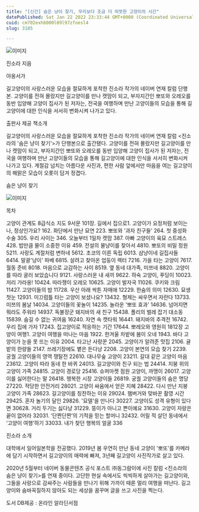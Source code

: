 ```yaml
---
title: "[신간] 숨은 냥이 찾기, 우리보다 조금 더 따뜻한 고양이의 시간"
datePublished: Sat Jan 22 2022 23:33:44 GMT+0000 (Coordinated Universal Time)
cuid: cm702exh6000l09l97zfoesl4
slug: 3185

---
```



![이미지](https://cdn.hashnode.com/res/hashnode/image/upload/v1739253138027/1c2287a4-31e0-499a-afff-655f012f68a3.jpeg)

진소라 지음

야옹서가

길고양이의 사랑스러운 모습을 절묘하게 포착한 진소라 작가의 네이버 연재 칼럼 단행본. 고양이를 전혀 몰랐지만 길고양이를 만나 캣맘이 되고, 부자지간인 뽀또와 오레오를 동반 입양해 고양이 집사가 된 저자는, 전국을 여행하며 만난 고양이들의 모습을 통해 길고양이에 대한 인식을 서서히 변화시켜 나가고 있다.

출판사 제공 책소개

길고양이의 사랑스러운 모습을 절묘하게 포착한 진소라 작가의 네이버 연재 칼럼 <진소라의 '숨은 냥이 찾기'>가 단행본으로 출간됐다. 고양이를 전혀 몰랐지만 길고양이를 만나 캣맘이 되고, 부자지간인 뽀또와 오레오를 동반 입양해 고양이 집사가 된 저자는, 전국을 여행하며 만난 고양이들의 모습을 통해 길고양이에 대한 인식을 서서히 변화시켜 나가고 있다. 계절감 넘치는 아름다운 사진과, 편한 사람 앞에서만 마음을 여는 길고양이의 해맑은 모습이 오롯이 담겨 정겹다.

숨은 냥이 찾기

![이미지](https://cdn.hashnode.com/res/hashnode/image/upload/v1739253140633/7988aee7-7367-430d-8efb-a394d5e5626c.jpeg)

목차

고양이 관계도 8급식소 지도 9서문 101장. 길에서 집으로1. 고양이가 요정처럼 보이는 나, 정상인가요? 162. 화단에서 만난 묘연 223. 뽀또와 '과자 친구들' 264. 첫 중성화 수술 305. 우리 사이는 346. 오늘부터 1일차 캣맘 387. 아빠 고양이의 육묘 스트레스 428. 밥만큼 물이 소중한 이유 459. 전설의 물냥이를 찾아서 4810. 뽀또의 비밀 정원 5211. 사랑도 계절처럼 변하네 5612. 초코의 이른 독립 6013. 삼냥이네 길집사들 6414. 말괄'냥이' 파베 6815. 살려고 찾아온 업둥이 렉터 7216. 가을 타는 고양이 7617. 월동 준비 8018. 마음으로 교감하는 사이 8519. 옆 동네 대가족, 미쯔네 8820. 고양이를 따라 굴러 보았습니다 9121. 사랑스러운 내 새끼 9622. 하숙 고양이, 푸딩이 10023. 저리 가라옹! 10424. 따라쟁이 오레오 10625. 고양이 발자국 11026. 쿠키와 크림 11427. 고양이들의 밤 11728. 우산 아래 싹튼 자매애 12229. 한숨의 의미 12630. 묘생 첫눈 12931. 미끄럼틀 타는 고양이 보셨나요? 13432. 형제는 싸우면서 자란다 13733. 미쯔의 봄날 14034. 고양이들의 꽃놀이 14235. 놀라운 '뽀또 효과' 14636. 넘어지면 뭐라도 주워라 14937. 독불장군 돼지바의 새 친구 15438. 폴리의 벌레 잡기 대소동 15839. 숨길 수 없는 귀여움 16240. 자연 속 캣타워 16441. 돼지바의 추격전 16742. 우리 집에 가자 17243. 집고양이로 적응하는 기간 17644. 뽀레오와 영원히 1812장 고양이 여행1. 고양이 여행을 떠나는 마음 1922. 한겨울 차밭에 봄이 오네 1943. 바다 고양이가 눈을 못 뜨는 이유 2004. 타고난 사랑꾼 2045. 고양이가 알려준 맛집 2106. 귤밭의 한량들 2147. 쓰레기장에도 볕은 든다냥 2208. 고양이 본연의 모습 찾기 2239. 궁궐 고양이들의 영역 쟁탈전 22610. 대나무숲 고양이 23211. 갈대 같은 고양이 마음 23612. 고양이 따라 동네 한 바퀴 24013. 길고양이와 친구 되는 법 24414. 지붕 위의 고양이 가족 24815. 고양이 경로당 25416. 슈퍼마켓 점원 고양이, 까맹이 26017. 고양이를 싫어한다는 말 26418. 행복한 시장 고양이들 26819. 궁궐 고양이들의 숨은 명당 27220. 적당한 안전거리 28021. 고양이 싸움에서 얻은 지혜 28422. 다시 만난 지붕 고양이 가족 28623. 길고양이를 칭찬하는 이유 29024. 햄버거와 맞바꾼 촬영 시간 29425. 혼자 놀기의 달인 29826. '묘델'을 만나다 30227. 고양이도 성격 유형이 있다면 30628. 거리 두기는 싫다냥 31229. 뚱이가 아니고 쁜이예요 31630. 고양이 자랑은 끝이 없어라 32031. ‘단짠단짠’의 기적을 믿는 할머니 32432. 어릴 적 살던 동네에서 ‘고양이 여행’하기 33033. 내가 찾던 행복의 얼굴 336

진소라 소개

대학에서 일어일본학을 전공했다. 2019년 봄 우연히 만난 동네 고양이 '뽀또'를 카메라에 담기 시작하면서 길고양이의 매력에 빠져, 3년째 길고양이 사진작가로 살고 있다.

2020년 5월부터 네이버 동물콘텐츠 공식 포스트 ㈜동그람이에 사진 칼럼 <진소라의 숨은 냥이 찾기>를 연재 중이다. 고단한 현실 속에서도 씩씩하게 살아가는 길고양이와, 그들을 사랑으로 감싸주는 사람들을 만나기 위해 가까이 때론 멀리 여행을 떠난다. 길고양이와 숨바꼭질하지 않아도 되는 세상을 꿈꾸며 글을 쓰고 사진을 찍는다.

도서 DB제공 : 온라인 알라딘서점